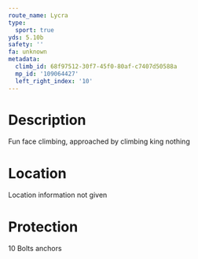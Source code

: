 ```yaml
---
route_name: Lycra
type:
  sport: true
yds: 5.10b
safety: ''
fa: unknown
metadata:
  climb_id: 68f97512-30f7-45f0-80af-c7407d50588a
  mp_id: '109064427'
  left_right_index: '10'
---
```

# Description
Fun face climbing, approached by climbing king nothing

# Location
Location information not given

# Protection
10 Bolts anchors
